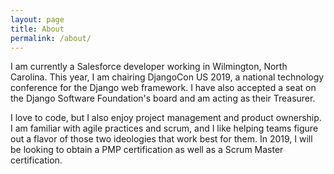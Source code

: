 ```yaml
---
layout: page
title: About
permalink: /about/
---
```


<!-- This is the base Jekyll theme. You can find out more info about customizing your Jekyll theme, as well as basic Jekyll usage documentation at [jekyllrb.com](https://jekyllrb.com/)

You can find the source code for Minima at GitHub:
[jekyll][jekyll-organization] /
[minima](https://github.com/jekyll/minima)

You can find the source code for Jekyll at GitHub:
[jekyll][jekyll-organization] /
[jekyll](https://github.com/jekyll/jekyll)


[jekyll-organization]: https://github.com/jekyll -->

I am currently a Salesforce developer working in Wilmington, North Carolina. This year, I am chairing DjangoCon US 2019, a national technology conference for the Django web framework. I have also accepted a seat on the Django Software Foundation's board and am acting as their Treasurer.

I love to code, but I also enjoy project management and product ownership. I am familiar with agile practices and scrum, and I like helping teams figure out a flavor of those two ideologies that work best for them. In 2019, I will be looking to obtain a PMP certification as well as a Scrum Master certification.
